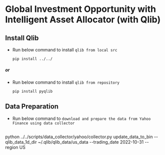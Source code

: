 # Global Investment Opportunity with Intelligent Asset Allocator (with Qlib)

## Install Qlib

- Run below command to install `qlib from local src`

  ```
  pip install ../../
  ```
#####  or
- Run below command to install `qlib from repository`

  ```
  pip install pyqlib
  ```

## Data Preparation

- Run below command to `download and prepare the data from Yahoo Finance using data collector`

  ```
python ../../scripts/data_collector/yahoo/collector.py update_data_to_bin --qlib_data_1d_dir ~/.qlib/qlib_data/us_data --trading_date 2022-10-31 --region US
  ```